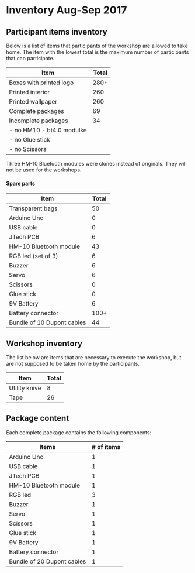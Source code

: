 # Inventory Aug-Sep 2017
## Participant items inventory
Below is a list of items that participants of the workshop are allowed to take home. The item with the lowest total is the maximum number of participants that can participate.

|Item                                   |Total|
|---------------------------------------|-----|
|Boxes with printed logo                |280+ |
|Printed interior                       |260  |
|Printed wallpaper                      |260  |
|[Complete packages](#package-content)  |69   |
|Incomplete packages                    |34   |
|     - no HM10 - bt4.0 modulke         |     |
|     - no Glue stick                   |     |
|     - no Scissors                     |     |

Three HM-10 Bluetooth modules were clones instead of originals. They will not be used for the workshops.

#### Spare parts
|Item                       |Total|
|---------------------------|-----|
|Transparent bags           |50   |
|Arduino Uno                |0    |
|USB cable                  |0    |
|JTech PCB                  |6    |
|HM-10 Bluetooth module     |43   | No names given yet! (HMSOFT to Kijkdoos200-242)
|RGB led (set of 3)         |6    |
|Buzzer                     |6    |
|Servo                      |6    |
|Scissors                   |0    |
|Glue stick                 |0    |
|9V Battery                 |6    |
|Battery connector          |100+ |
|Bundle of 10 Dupont cables |44   |

## Workshop inventory
The list below are items that are necessary to execute the workshop, but are not supposed to be taken home by the participants.

|Item           |Total|
|---------------|-----|
|Utility knive  |8    |  Location ??? 
|Tape           |26   |  Location ???

## Package content
Each complete package contains the following components:

|Items                      |# of items |
|---------------------------|-----------|
|Arduino Uno                |1          |
|USB cable                  |1          |
|JTech PCB                  |1          |
|HM-10 Bluetooth module     |1          |
|RGB led                    |3          |
|Buzzer                     |1          |
|Servo                      |1          |
|Scissors                   |1          |
|Glue stick                 |1          |
|9V Battery                 |1          |
|Battery connector          |1          |
|Bundle of 20 Dupont cables |1          |
